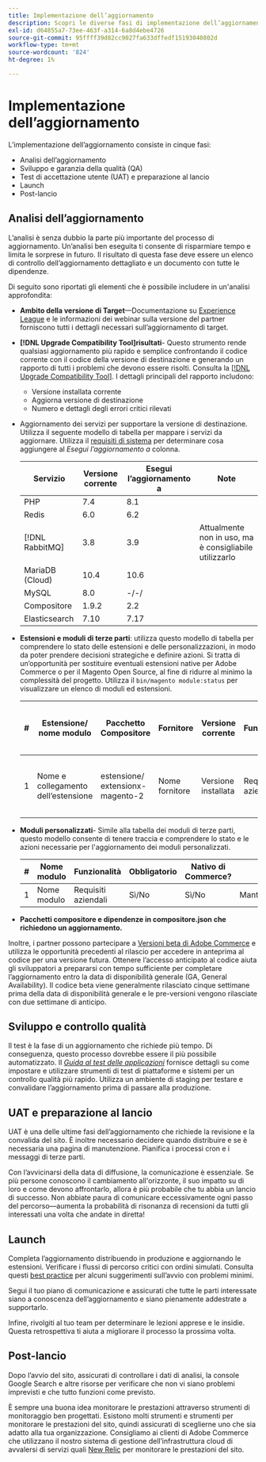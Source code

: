 ```yaml
---
title: Implementazione dell’aggiornamento
description: Scopri le diverse fasi di implementazione dell’aggiornamento per i progetti Adobe Commerce.
exl-id: d64855a7-73ee-463f-a314-6a8d4ebe4726
source-git-commit: 95ffff39d82cc9027fa633dffedf15193040802d
workflow-type: tm+mt
source-wordcount: '824'
ht-degree: 1%

---
```


# Implementazione dell’aggiornamento

L’implementazione dell’aggiornamento consiste in cinque fasi:

- Analisi dell’aggiornamento
- Sviluppo e garanzia della qualità (QA)
- Test di accettazione utente (UAT) e preparazione al lancio
- Launch
- Post-lancio

## Analisi dell’aggiornamento

L’analisi è senza dubbio la parte più importante del processo di aggiornamento. Un’analisi ben eseguita ti consente di risparmiare tempo e limita le sorprese in futuro. Il risultato di questa fase deve essere un elenco di controllo dell’aggiornamento dettagliato e un documento con tutte le dipendenze.

Di seguito sono riportati gli elementi che è possibile includere in un&#39;analisi approfondita:

- **Ambito della versione di Target**—Documentazione su [Experience League](../../release/release-notes/overview.md) e le informazioni dei webinar sulla versione del partner forniscono tutti i dettagli necessari sull’aggiornamento di target.

- **[!DNL Upgrade Compatibility Tool]risultati**- Questo strumento rende qualsiasi aggiornamento più rapido e semplice confrontando il codice corrente con il codice della versione di destinazione e generando un rapporto di tutti i problemi che devono essere risolti. Consulta la [[!DNL Upgrade Compatibility Tool]](../upgrade-compatibility-tool/overview.md). I dettagli principali del rapporto includono:

   - Versione installata corrente
   - Aggiorna versione di destinazione
   - Numero e dettagli degli errori critici rilevati

- Aggiornamento dei servizi per supportare la versione di destinazione. Utilizza il seguente modello di tabella per mappare i servizi da aggiornare. Utilizza il [requisiti di sistema](../../installation/system-requirements.md) per determinare cosa aggiungere al _Esegui l’aggiornamento a_ colonna.


   | Servizio | Versione corrente | Esegui l’aggiornamento a | Note |
   |-----------------|-----------------|------------|----------------------------------------------------------|
   | PHP | 7.4 | 8.1 |  |
   | Redis | 6.0 | 6.2 |  |
   | [!DNL RabbitMQ] | 3.8 | 3.9 | Attualmente non in uso, ma è consigliabile utilizzarlo |
   | MariaDB (Cloud) | 10.4 | 10.6 |  |
   | MySQL | 8.0 | -/-/ |  |
   | Compositore | 1.9.2 | 2.2 |  |
   | Elasticsearch | 7.10 | 7.17 |  |

- **Estensioni e moduli di terze parti**: utilizza questo modello di tabella per comprendere lo stato delle estensioni e delle personalizzazioni, in modo da poter prendere decisioni strategiche e definire azioni. Si tratta di un’opportunità per sostituire eventuali estensioni native per Adobe Commerce o per il Magento Open Source, al fine di ridurre al minimo la complessità del progetto. Utilizza il `bin/magento module:status` per visualizzare un elenco di moduli ed estensioni.

   | # | Estensione/<br>nome modulo | Pacchetto Compositore | Fornitore | Versione corrente | Funzionalità | Compatibile con le più recenti<br>Versione Commerce? | Problemi | Nativo di Commerce? | Azione | Note |
   |---|-----------------------------|------------------------------------|-------------|-------------------|-----------------------|---------------------------------------------|--------------------------------------------------|---------------------|-------------------------|-------|
   | 1 | Nome e collegamento dell’estensione | estensione/<br>extensionx-magento-2 | Nome fornitore | Versione installata | Requisiti aziendali | Sì/No | Elencare i problemi identificati relativi a questa estensione | Sì/No | Mantieni/Sostituisci/<br>Rimuovi |  |

- **Moduli personalizzati**- Simile alla tabella dei moduli di terze parti, questo modello consente di tenere traccia e comprendere lo stato e le azioni necessarie per l&#39;aggiornamento dei moduli personalizzati.

   | # | Nome modulo | Funzionalità | Obbligatorio | Nativo di Commerce? | Azione | Note |
   |---|--------------|-----------------------|-----------|---------------------|---------------------|-------|
   | 1 | Nome modulo | Requisiti aziendali | Sì/No | Sì/No | Mantieni/Sostituisci/Rimuovi |  |

- **Pacchetti compositore e dipendenze in compositore.json che richiedono un aggiornamento.**

Inoltre, i partner possono partecipare a [Versioni beta di Adobe Commerce](../../release/beta.md) e utilizza le opportunità precedenti al rilascio per accedere in anteprima al codice per una versione futura. Ottenere l’accesso anticipato al codice aiuta gli sviluppatori a prepararsi con tempo sufficiente per completare l’aggiornamento entro la data di disponibilità generale (GA, General Availability). Il codice beta viene generalmente rilasciato cinque settimane prima della data di disponibilità generale e le pre-versioni vengono rilasciate con due settimane di anticipo.

## Sviluppo e controllo qualità

Il test è la fase di un aggiornamento che richiede più tempo. Di conseguenza, questo processo dovrebbe essere il più possibile automatizzato. Il _[Guida al test delle applicazioni](https://developer.adobe.com/commerce/testing/guide/)_ fornisce dettagli su come impostare e utilizzare strumenti di test di piattaforme e sistemi per un controllo qualità più rapido. Utilizza un ambiente di staging per testare e convalidare l’aggiornamento prima di passare alla produzione.

## UAT e preparazione al lancio

UAT è una delle ultime fasi dell’aggiornamento che richiede la revisione e la convalida del sito. È inoltre necessario decidere quando distribuire e se è necessaria una pagina di manutenzione. Pianifica i processi cron e i messaggi di terze parti.

Con l’avvicinarsi della data di diffusione, la comunicazione è essenziale. Se più persone conoscono il cambiamento all&#39;orizzonte, il suo impatto su di loro e come devono affrontarlo, allora è più probabile che tu abbia un lancio di successo. Non abbiate paura di comunicare eccessivamente ogni passo del percorso—aumenta la probabilità di risonanza di recensioni da tutti gli interessati una volta che andate in diretta!

## Launch

Completa l’aggiornamento distribuendo in produzione e aggiornando le estensioni. Verificare i flussi di percorso critici con ordini simulati. Consulta questi [best practice](../prepare/best-practices.md) per alcuni suggerimenti sull’avvio con problemi minimi.

Segui il tuo piano di comunicazione e assicurati che tutte le parti interessate siano a conoscenza dell’aggiornamento e siano pienamente addestrate a supportarlo.

Infine, rivolgiti al tuo team per determinare le lezioni apprese e le insidie. Questa retrospettiva ti aiuta a migliorare il processo la prossima volta.

## Post-lancio

Dopo l’avvio del sito, assicurati di controllare i dati di analisi, la console Google Search e altre risorse per verificare che non vi siano problemi imprevisti e che tutto funzioni come previsto.

È sempre una buona idea monitorare le prestazioni attraverso strumenti di monitoraggio ben progettati. Esistono molti strumenti e strumenti per monitorare le prestazioni del sito, quindi assicurati di sceglierne uno che sia adatto alla tua organizzazione. Consigliamo ai clienti di Adobe Commerce che utilizzano il nostro sistema di gestione dell’infrastruttura cloud di avvalersi di servizi quali [New Relic](https://experienceleague.adobe.com/docs/commerce-cloud-service/user-guide/monitor/new-relic.html) per monitorare le prestazioni del sito.

